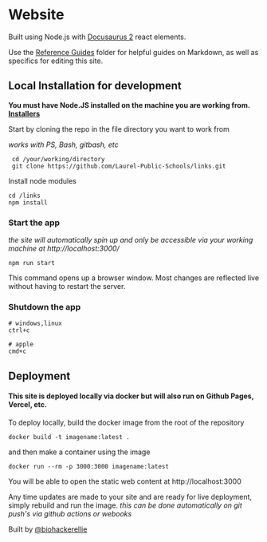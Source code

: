 # Website

Built using Node.js with [Docusaurus 2](https://docusaurus.io/) react elements.

Use the [Reference Guides](./Reference%20Guides/) folder for helpful guides on Markdown, as well as specifics for editing this site.

## Local Installation for development

**You must have Node.JS installed on the machine you are working from. [Installers](https://nodejs.org/en/download/)**

 Start by cloning the repo in the file directory you want to work from

*works with PS, Bash, gitbash, etc*
```
 cd /your/working/directory
 git clone https://github.com/Laurel-Public-Schools/links.git
```
Install node modules
```
cd /links
npm install
```
### Start the app
*the site will automatically spin up and only be accessible via your working machine at http://localhost:3000/*

```
npm run start
```

This command opens up a browser window. Most changes are reflected live without having to restart the server.

### Shutdown the app
```
# windows,linux 
ctrl+c

# apple
cmd+c
```


## Deployment

#### This site is deployed locally via docker but will also run on Github Pages, Vercel, etc.

To deploy locally, build the docker image from the root of the repository 
```
docker build -t imagename:latest .
```
and then make a container using the image
```
docker run --rm -p 3000:3000 imagename:latest 
```

You will be able to open the static web content at http://localhost:3000

Any time updates are made to your site and are ready for live deployment, simply rebuild and run the image. *this can be done automatically on git push's via github actions or webooks*


Built by [@biohackerellie](https://www.github.com/biohackerellie)